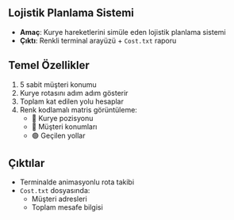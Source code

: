 ## Lojistik Planlama Sistemi

- **Amaç**: Kurye hareketlerini simüle eden lojistik planlama sistemi
- **Çıktı**: Renkli terminal arayüzü + `Cost.txt` raporu

## Temel Özellikler

1. 5 sabit müşteri konumu
2. Kurye rotasını adım adım gösterir
3. Toplam kat edilen yolu hesaplar
4. Renk kodlamalı matris görüntüleme:
   - 🔴 Kurye pozisyonu
   - 🔵 Müşteri konumları
   - 🟢 Geçilen yollar

## Çıktılar

- Terminalde animasyonlu rota takibi
- `Cost.txt` dosyasında:
  - Müşteri adresleri
  - Toplam mesafe bilgisi
